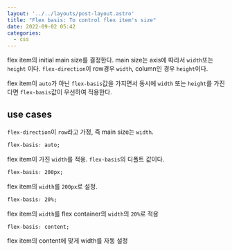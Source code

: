 ```yaml
---
layout: '../../layouts/post-layout.astro'
title: "Flex basis: To control flex item's size"
date: 2022-09-02 05:42
categories:
  - css
---
```


flex item의 initial main size를 결정한다.
main size는 axis에 따라서 `width`또는 `height` 이다.
`flex-direction`이 row경우 `width`, column인 경우 `height`이다.

flex item이 `auto`가 아닌 `flex-basis`값을 가지면서 동시에 `width` 또는 `height`를 가진다면 `flex-basis`값이 우선하여 적용한다.

## use cases

`flex-direction`이 `row`라고 가정, 즉 main size는 `width`.

```css
flex-basis: auto;
```

flex item이 가진 `width`를 적용.
`flex-basis`의 디폴트 값이다.

```css
flex-basis: 200px;
```

flex item의 `width`를 `200px`로 설정.

```css
flex-basis: 20%;
```

flex item의 `width`를 flex container의 `width`의 `20%`로 적용

```css
flex-basis: content;
```

flex item의 content에 맞게 width를 자동 설정
